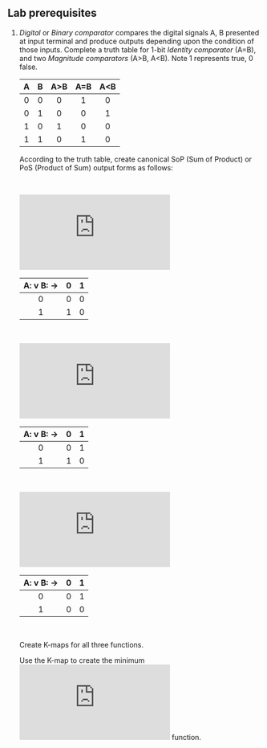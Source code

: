 ## Lab prerequisites

1. *Digital* or *Binary comparator* compares the digital signals A, B presented at input terminal and produce outputs depending upon the condition of those inputs. Complete a truth table for 1-bit *Identity comparator* (A=B), and two *Magnitude comparators* (A>B, A<B). Note 1 represents true, 0 false.

    | **A** | **B** | **A>B** | **A=B** | **A<B** |
    | :-: | :-: | :-: | :-: | :-: |
    | 0 | 0 | 0 | 1 | 0 |
    | 0 | 1 | 0 | 0 | 1 |
    | 1 | 0 | 1 | 0 | 0 |
    | 1 | 1 | 0 | 1 | 0 |

    According to the truth table, create canonical SoP (Sum of Product) or PoS (Product of Sum) output forms as follows:

    &nbsp;

    ![equation](https://latex.codecogs.com/gif.latex?y_%7BA%3EB%7D%5E%7BSoP%7D%3D)

    | **A: v B: ->** | 0 | 1 |
    | :-: | :-: | :-: |
    | 0 | 0 | 0 |
    | 1 | 1 | 0 |
    
    &nbsp;
    
    ![equation](https://latex.codecogs.com/gif.latex?y_%7BA%3DB%7D%5E%7BSoP%7D%3D)
    
    | **A: v B: ->** | 0 | 1 |
    | :-: | :-: | :-: |
    | 0 | 0 | 1 |
    | 1 | 1 | 0 |
    
    &nbsp;
    
    ![equation](https://latex.codecogs.com/gif.latex?y_%7BA%3CB%7D%5E%7BPoS%7D%3D)
      
    | **A: v B: ->** | 0 | 1 |
    | :-: | :-: | :-: |
    | 0 | 0 | 1 |
    | 1 | 0 | 0 |
    
    &nbsp;

    Create K-maps for all three functions.
    

    Use the K-map to create the minimum ![equation](https://latex.codecogs.com/gif.latex?y_%7BA%3CB%7D%5E%7BPoS%2Cmin%7D) function.

    &nbsp;
